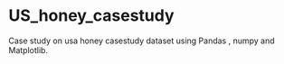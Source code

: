 # US_honey_casestudy
Case study on usa honey casestudy dataset using Pandas , numpy and Matplotlib.
